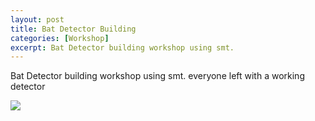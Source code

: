```yaml
---
layout: post
title: Bat Detector Building
categories: [Workshop]
excerpt: Bat Detector building workshop using smt.
---
```


Bat Detector building workshop using smt.
everyone left with a working detector

![](/nhsite/images/batbuild.png)
